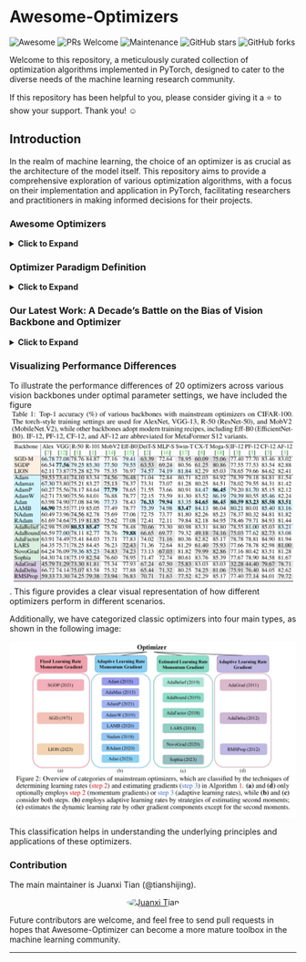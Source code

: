 # Awesome-Optimizers

![Awesome](https://img.shields.io/badge/awesome-%F0%9F%91%8D-ff69b4)
![PRs Welcome](https://img.shields.io/badge/PRs-welcome-brightgreen)
![Maintenance](https://img.shields.io/badge/Maintained%3F-yes-green)
![GitHub stars](https://img.shields.io/github/stars/tianshijing/Awesome-optimizers?style=social)
![GitHub forks](https://img.shields.io/github/forks/tianshijing/Awesome-optimizers?style=social)

Welcome to this repository, a meticulously curated collection of optimization algorithms implemented in PyTorch, designed to cater to the diverse needs of the machine learning research community.

If this repository has been helpful to you, please consider giving it a ⭐️ to show your support. Thank you! ☺️

## Introduction

In the realm of machine learning, the choice of an optimizer is as crucial as the architecture of the model itself. This repository aims to provide a comprehensive exploration of various optimization algorithms, with a focus on their implementation and application in PyTorch, facilitating researchers and practitioners in making informed decisions for their projects.

### Awesome Optimizers

<details>
<summary><strong>Click to Expand</strong></summary>

<h3>Awesome Optimizers</h3>

Here is a list of some popular optimizers and their corresponding papers:

| Optimizer Name | Paper | Year |
|----------------|-------|------|
| SGD | [On the importance of initialization and momentum in deep learning](https://www.cs.toronto.edu/~hinton/absps/momentum.pdf) | 1999 |
| RMSprop | [Lecture 6.5 - rmsprop, COURSERA: Neural Networks for Machine Learning](https://www.cs.toronto.edu/~tijmen/csc321/slides/lecture_slides_lec6.pdf) | 2012 |
| AdaGrad | [Adaptive Subgradient Methods for Online Learning and Stochastic Optimization](http://www.jmlr.org/papers/volume12/duchi11a/duchi11a.pdf) | 2011 |
| AdaDelta | [ADADELTA: An Adaptive Learning Rate Method](https://arxiv.org/abs/1212.5701) | 2012 |
| Rprop | [Rprop - A Fast Adaptive Learning Algorithm](http://citeseerx.ist.psu.edu/viewdoc/summary?doi=10.1.1.52.4576) | 2000 |
| Adam | [Adam: A Method for Stochastic Optimization](https://arxiv.org/abs/1412.6980) | 2014 |
| AdamW | [Decoupled Weight Decay Regularization](https://arxiv.org/abs/1711.05101) | 2017 |
| SWATS | [Improving Generalization Performance by Switching from Adam to SGD](https://arxiv.org/abs/1712.07628) | 2017 |
| RAdam | [On the Variance of the Adaptive Learning Rate and Beyond](https://arxiv.org/abs/1908.03265) | 2019 |
| NAdam | [Incorporating Nesterov Momentum into Adam](https://openreview.net/forum?id=OM0jvwB8jIp57ZJjtNEZ) | 2019 |
| NovoGrad | [Stochastic Gradient Methods with Layer-wise Adaptive Moments for Training of Deep Networks](https://arxiv.org/abs/1905.11286) | 2019 |
| AdaBound | [Adaptive Gradient Methods with Dynamic Bound of Learning Rate](https://arxiv.org/abs/1902.09843) | 2019 |
| AdaBelief | [AdaBelief Optimizer: Adapting Stepsizes by the Belief in Observed Gradients](https://arxiv.org/abs/2010.07468) | 2020 |
| AdaFactor | [AdaFactor: Adaptive Learning Rates with Sublinear Memory Cost](https://arxiv.org/abs/1804.04235) | 2018 |
| Adahessian | [ADAHESSIAN: An Adaptive Second Order Optimizer for Machine Learning](https://arxiv.org/abs/2006.00719) | 2020 |
| AdaMod | [AdaMod: An Adaptive Momentum Method for Stochastic Gradient Descent](https://arxiv.org/abs/1910.12249) | 2019 |
| AdamP | [Slowing Down the Weight Norm Increase in Momentum-based Optimizers](https://arxiv.org/abs/2006.08217) | 2020 |
| AggMo | [Aggregated Momentum: Stability Through Passive Damping](https://arxiv.org/abs/1804.00325) | 2018 |
| Apollo | [Apollo: An Adaptive Parameter-wise Diagonal Quasi-Newton Method for Nonconvex Stochastic Optimization](https://arxiv.org/abs/2009.13586) | 2020 |
| Adan | [Adaptive Nesterov Momentum Algorithm for Faster Optimizing Deep Models](https://arxiv.org/abs/2208.06677) | 2022 |
| AccSGD | [Accelerating Stochastic Gradient Descent via Online Learning to Learn](https://arxiv.org/abs/1807.02259) | 2018 |
| DiffGRAD | [DiffGrad: An Optimization Method for Convolutional Neural Networks](https://arxiv.org/abs/1909.11015) | 2019 |
| MADGRAD | [Adaptive Gradient Methods with Dynamic Bound of Learning Rate](https://arxiv.org/abs/2101.11075) | 2021 |
| PID | [A PID Controller Approach for Stochastic Optimization of Deep Networks](https://arxiv.org/abs/1802.07640) | 2018 |
| QHAdam | [Quasi-hyperbolic momentum and Adam for deep learning](https://arxiv.org/abs/1810.06801) | 2018 |
| QHM | [Quasi-hyperbolic momentum and Adam for deep learning](https://arxiv.org/abs/1810.06801) | 2018 |
| SAM | [Sharpness-Aware Minimization for Efficiently Improving Generalization](https://arxiv.org/abs/2010.01412) | 2020 |
| Shampoo | [Shampoo: Preconditioned Stochastic Tensor Optimization](https://arxiv.org/abs/1802.09568) | 2018 |
| Yogi | [Adaptive Methods for Nonconvex Optimization](https://papers.nips.cc/paper/8186-adaptive-methods-for-nonconvex-optimization.pdf) | 2018 |
| LION | [LION: Lévy-inspired Optimizer for Deep Learning](https://arxiv.org/abs/2102.07227) | 2021 |
| LARS | [Large Batch Training of Convolutional Networks](https://arxiv.org/abs/1708.03888) | 2017 |
| LAMB | [Large Batch Optimization for Deep Learning: Training BERT in 76 minutes](https://arxiv.org/abs/1904.00962) | 2019 |
| Sophia | [Sophia: A Scalable Stochastic Second-order Optimizer for Language Model Pre-training](https://arxiv.org/abs/2305.14342) | 2023 |
| Lookahead | [Lookahead Optimizer: k steps forward, 1 step back](https://arxiv.org/abs/1907.08610) | 2019 |
| Ranger | [Ranger: A Hybrid Optimizer for Deep Learning](https://medium.com/@lessw/new-deep-learning-optimizer-ranger-synergistic-combination-of-radam-lookahead-for-the-best-of-2dc83f79a48d) | 2019 |
| SGDP | [Slowing Down the Weight Norm Increase in Momentum-based Optimizers](https://arxiv.org/abs/2006.08217) | 2020 |

</details>

### Optimizer Paradigm Definition

<details>
<summary><strong>Click to Expand</strong></summary>

**Algorithm: General Algorithm of Optimizer for DNNs**

**Input:**
- DNN parameters $\theta = \{\theta_l\}_{l=1}^{L}$
- Initial learning rate $\text{lr}$
- Weight decays $\omega = \{\omega_l\}_{l=1}^{L}$
- Loss function $\mathcal{L}$
- Dataset $\mathcal{D}$

**Initialization:**
- Parameters $\theta^{0} = \{\theta_{l}^{0}\}_{l=1}^{L}$
- Learning rates $\{\alpha_i^0\}_{l=1}^{L} \leftarrow \text{lr}$

**Procedure:**
![General Algorithm of Optimizer for DNNs](Fig/def.jpg)
</details>

### Our Latest Work: A Decade’s Battle on the Bias of Vision Backbone and Optimizer

<details>
<summary><strong>Click to Expand</strong></summary>

<h3>A Decade’s Battle on the Bias of Vision Backbone and Optimizer</h3>

The past decade has witnessed rapid progress in vision backbones and an evolution of deep optimizers from SGD to Adam variants. This paper, for the first time, delves into the relationship between vision network design and optimizer selection. We conduct comprehensive benchmarking studies on mainstream vision backbones and widely-used optimizers, revealing an intriguing phenomenon termed backbone-optimizer coupling bias (BOCB). Notably, classical ConvNets, such as VGG and ResNet, exhibit a marked co-dependency with SGD, while modern architectures, including ViTs and ConvNeXt, demonstrate a strong coupling with optimizers with adaptive learning rates like AdamW. More importantly, we uncover the adverse impacts of BOCB on popular backbones in real-world practice, such as additional tuning time and resource overhead, which indicates the remaining challenges and even potential risks. Through in-depth analysis and apples-to-apples comparisons, however, we surprisingly observe that specific types of network architecture can significantly mitigate BOCB, which might serve as promising guidelines for future backbone design. We hope this work as a kick-start can inspire the community to further question the long-held assumptions on vision backbones and optimizers, consider BOCB in future studies, and thus contribute to more robust, efficient, and effective vision systems. It is time to go beyond those usual choices and confront the elephant in the room. The source code and models are publicly available.

**Backbone-Optimizer Coupling Bias (BOCB)** is a phenomenon we observed during the bench-marking, which arises from the intricate interplay between the design principles of vision backbones and the inherent properties of optimizers.

Code: https://github.com/Westlake-AI/Backbone-vs-Optimizer
</details>

### Visualizing Performance Differences

To illustrate the performance differences of 20 optimizers across various vision backbones under optimal parameter settings, we have included the figure ![Optimizer Accuracy](Fig/acc.jpg). This figure provides a clear visual representation of how different optimizers perform in different scenarios.

Additionally, we have categorized classic optimizers into four main types, as shown in the following image:

![Optimizer Categories](Fig/optimizer.jpg)

This classification helps in understanding the underlying principles and applications of these optimizers.

### Contribution

The main maintainer is Juanxi Tian (@tianshijing). 

<p align="center">
  <a href="https://github.com/tianshijing">
    <img src="https://github.com/tianshijing.png" style="border-radius: 50%; width: 100px; height: 100px; object-fit: cover;" alt="Juanxi Tian">
  </a>
</p>

Future contributors are welcome, and feel free to send pull requests in hopes that Awesome-Optimizer can become a more mature toolbox in the machine learning community.

---

